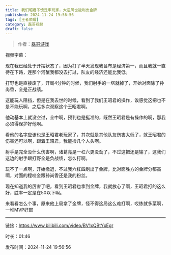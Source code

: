 ```yaml
---
title: 我们昭君不愧是牢玩家，大逆风也能刷出金牌
published: 2024-11-24 19:56:56
tags: [王者荣耀]
category: 磊哥视频
draft: false
---
```



> 作者：[磊哥游戏](https://space.bilibili.com/268941858?spm_id_from=333.788.upinfo.head.click)

视频字幕：

现在我已经处于开摆状态了，因为打了半天发现我吕布是经济第一，而且我就一直待在下路，连那个河蟹我都没去打过，队友的经济还能比我低。

打野也是直接废了，开局4分钟的时候，我们射手的一塔就掉了，开始对面除了孙尚香，全是正战绩。

这能玩人阻挡，但是在我去世的时候，看到了我们王昭君的操作，诶感觉这把也不是不能玩啊，之后多次观察这个王昭君啊。

他动基本上就没空过，全中啊，预判也是挺准的，既然王昭君是有操作的啊，那我必须得保护好他啊。

看他的名字应该也是王昭君老玩家了，其次就是其他队友伤害太低了，就王昭君的伤害还可以啊，跟着王昭君，我能捡几个人头啊。

射手是完全没什么伤害啊，诸葛亮是一杠六更没劲了，不过这把还是输了，这我们这边的射手跟打野全是负战绩，怎么打啊。

玩不了一点啊，开始撤退，不过我六杠四刷出了金牌，比对面胜方的金牌分都高啊，对面的程咬金跟孙尚香还是我的粉丝。

现在知道我的厉害了吧，看到王昭君也拿到金牌，我就放心了啊，王昭君打的这么好，胜率一定是在50以下啊。

来看看怎么个事，原来他上局拿了金牌，怪不得这局这么难打啊，哎练就多菜啊，一堆MVP好耶

---

链接：https://www.bilibili.com/video/BV1xQBtYxEgr

时长：01:46

发布时间：2024-11-24 19:56:56
